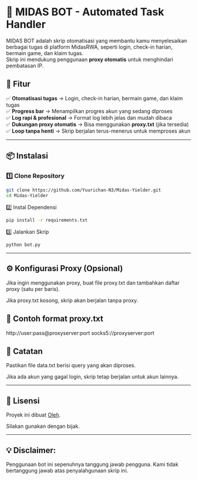 # 🚀 MIDAS BOT - Automated Task Handler

MIDAS BOT adalah skrip otomatisasi yang membantu kamu menyelesaikan berbagai tugas di platform MidasRWA, seperti login, check-in harian, bermain game, dan klaim tugas.  
Skrip ini mendukung penggunaan **proxy otomatis** untuk menghindari pembatasan IP.

## 🎯 Fitur
✅ **Otomatisasi tugas** → Login, check-in harian, bermain game, dan klaim tugas  
✅ **Progress bar** → Menampilkan progres akun yang sedang diproses  
✅ **Log rapi & profesional** → Format log lebih jelas dan mudah dibaca  
✅ **Dukungan proxy otomatis** → Bisa menggunakan **proxy.txt** (jika tersedia)  
✅ **Loop tanpa henti** → Skrip berjalan terus-menerus untuk memproses akun  

---

## 📦 Instalasi

### **1️⃣ Clone Repository**
```bash
git clone https://github.com/Yuurichan-N3/Midas-Yielder.git
cd Midas-Yielder
```

2️⃣ Instal Dependensi

```bash
pip install -r requirements.txt
```

3️⃣ Jalankan Skrip

```bash
python bot.py
```

---

## ⚙️ Konfigurasi Proxy (Opsional)

Jika ingin menggunakan proxy, buat file proxy.txt dan tambahkan daftar proxy (satu per baris).

Jika proxy.txt kosong, skrip akan berjalan tanpa proxy.


## 📌 Contoh format proxy.txt

http://user:pass@proxyserver:port
socks5://proxyserver:port

## 📝 Catatan

Pastikan file data.txt berisi query yang akan diproses.

Jika ada akun yang gagal login, skrip tetap berjalan untuk akun lainnya.


---


## 📜 Lisensi

Proyek ini dibuat [Oleh](https://t.me/sentineldiscus).

Silakan gunakan dengan bijak.


---

## 💡 Disclaimer: 
Penggunaan bot ini sepenuhnya tanggung jawab pengguna. Kami tidak bertanggung jawab atas penyalahgunaan skrip ini.
